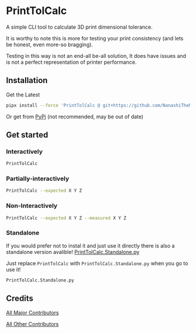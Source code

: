 # PrintTolCalc

A simple CLI tool to calculate 3D print dimensional tolerance.

It is worthy to note this is more for testing your print consistency (and lets be honest, even more-so bragging).

Testing in this way is not an end-all be-all solution,
It does have issues and is not a perfect representation of printer performance.

## Installation

Get the Latest

```sh
pipx install --force 'PrintTolCalc @ git+https://github.com/NanashiTheNameless/PrintTolCalc@main'
```

Or get from [PyPi](<https://pypi.org/project/PrintTolCalc/>) (not recommended, may be out of date)

## Get started

### Interactively

```sh
PrintTolCalc
```

### Partially-interactively

```sh
PrintTolCalc --expected X Y Z
```

### Non-Interactively

```sh
PrintTolCalc --expected X Y Z --measured X Y Z
```

### Standalone

If you would prefer not to instal it and just use it directly there is also a standalone version avalible!
[PrintTolCalc.Standalone.py](<PrintTolCalc.Standalone.py>)

Just replace `PrintTolCalc` with `PrintTolCalc.Standalone.py` when you go to use it!

```sh
PrintTolCalc.Standalone.py
```

## Credits

[All Major Contributors](<CONTRIBUTORS.md>)

[All Other Contributors](<https://github.com/NanashiTheNameless/PrintTolCalc/graphs/contributors>)
